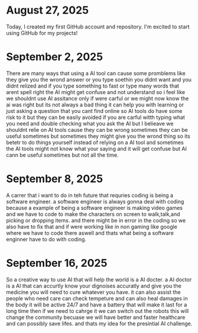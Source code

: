# August 27, 2025

Today, I created my first GitHub account and repository. I'm excited to start using GitHub for my projects!

# September 2, 2025

There are many ways that using a AI tool can cause some promblems like they give you the wrond answer or you type soethin you didnt want and you didnt relized and if you type something to fast or type many words that arent spell right the AI might get confuse and not understand so i feel like we shouldnt use AI assitance only if were carful or we might now know the ai was right but its not always a bad thing it can help you with learning or just asking a question that you cant find online so AI tools do have some risk to it but they can be easily avoided if you are carful witth typing what you need and double checking what you ask the AI but I belieave we shouldnt relie on AI tools cause they can be wrong sometimes they can be useful sometimes but sometimes they might give you the wrond thing so its betetr to do things yourself instead of relying on a AI tool and sometimes the AI tools might not know what your saying and it will get confuse but AI cann be useful sometimes but not all the time.

# September 8, 2025

A carrer that i want to do in teh future that requries coding is being a software engineer. a software engineer is always gonna deal with coding because a example of being a software engineer is making video games and we have to code to make the characters on screen to walk,talk,and picking or dropping items. and there might be in error in the coding so we also have to fix that and if were working like in non gaming like google where we have to code there aswell and thats what being a software enginner have to do with coding.

# September 16, 2025

So a creative way to use AI that will help the world is a AI docter. a AI doctor is a AI that can accurtly know your dignoises accuratly and give you the medicine you will need to cure whatever you have. it can also assist the people who need care can check tempeture and can also heal damages in the body it will be active 24/7 and have a battery that will make it last for a long time then if we need to cahrge it we can switch out the robots this will change the community becuase we will have better and faster healthcare and can possibly save lifes. and thats my idea for the presintial AI challenge.
